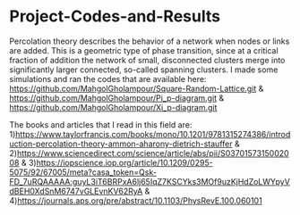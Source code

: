 # Project-Codes-and-Results
Percolation theory describes the behavior of a network when nodes or links are added. This is a geometric type of phase transition, since at a critical fraction of addition the network of small, disconnected clusters merge into significantly larger connected, so-called spanning clusters.
I made some simulations and ran the codes that are available here:
https://github.com/MahgolGholampour/Square-Random-Lattice.git
&
https://github.com/MahgolGholampour/Pi_p-diagram.git
&
https://github.com/MahgolGholampour/Xi_p-diagram.git





The books and articles that I read in this field are:
1)https://www.taylorfrancis.com/books/mono/10.1201/9781315274386/introduction-percolation-theory-ammon-aharony-dietrich-stauffer
&
2)https://www.sciencedirect.com/science/article/abs/pii/S0370157315002008
&
3)https://iopscience.iop.org/article/10.1209/0295-5075/92/67005/meta?casa_token=Qsk-FD_7uRQAAAAA:guyL3iT6BRPxA6lj65IqZ7KSCYks3MOf9uzKjHdZoLWYpyVdBEH0XdSnM6747vGLEvnKV62RyA
&
4)https://journals.aps.org/pre/abstract/10.1103/PhysRevE.100.060101
